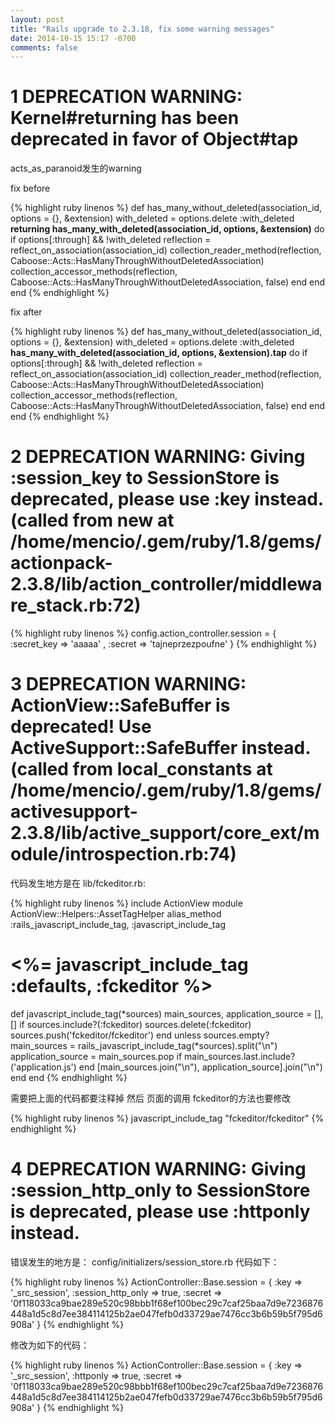 ```yaml
---
layout: post
title: "Rails upgrade to 2.3.18, fix some warning messages"
date: 2014-10-15 15:17 -0700
comments: false
---
```


1 DEPRECATION WARNING: Kernel#returning has been deprecated in favor of Object#tap
============

acts_as_paranoid发生的warning

fix before

{% highlight ruby linenos %}
def has_many_without_deleted(association_id, options = {}, &extension)
  with_deleted = options.delete :with_deleted
  **returning has_many_with_deleted(association_id, options, &extension)** do
    if options[:through] && !with_deleted
    reflection = reflect_on_association(association_id)
    collection_reader_method(reflection, Caboose::Acts::HasManyThroughWithoutDeletedAssociation)
    collection_accessor_methods(reflection, Caboose::Acts::HasManyThroughWithoutDeletedAssociation, false)
    end
  end
end
{% endhighlight %}

fix after

{% highlight ruby linenos %}
def has_many_without_deleted(association_id, options = {}, &extension)
  with_deleted = options.delete :with_deleted
  **has_many_with_deleted(association_id, options, &extension).tap** do
    if options[:through] && !with_deleted
    reflection = reflect_on_association(association_id)
    collection_reader_method(reflection, Caboose::Acts::HasManyThroughWithoutDeletedAssociation)
    collection_accessor_methods(reflection, Caboose::Acts::HasManyThroughWithoutDeletedAssociation, false)
    end
  end
end
{% endhighlight %}

2 DEPRECATION WARNING: Giving :session_key to SessionStore is deprecated, please use :key instead. (called from new at /home/mencio/.gem/ruby/1.8/gems/actionpack-2.3.8/lib/action_controller/middleware_stack.rb:72)
=======

{% highlight ruby linenos %}
config.action_controller.session = {
  :secret_key => 'aaaaa' ,
  :secret => 'tajneprzezpoufne'
}
{% endhighlight %}


3 DEPRECATION WARNING: ActionView::SafeBuffer is deprecated! Use ActiveSupport::SafeBuffer instead. (called from local_constants at /home/mencio/.gem/ruby/1.8/gems/activesupport-2.3.8/lib/active_support/core_ext/module/introspection.rb:74)
============

代码发生地方是在 lib/fckeditor.rb:

{% highlight ruby linenos %}
include ActionView
module ActionView::Helpers::AssetTagHelper
  alias_method :rails_javascript_include_tag, :javascript_include_tag
 
  #  <%= javascript_include_tag :defaults, :fckeditor %>
  def javascript_include_tag(*sources)
    main_sources, application_source = [], []
    if sources.include?(:fckeditor)
      sources.delete(:fckeditor)
      sources.push('fckeditor/fckeditor')
    end
    unless sources.empty?
      main_sources = rails_javascript_include_tag(*sources).split("\n")
      application_source = main_sources.pop if main_sources.last.include?('application.js')
    end
    [main_sources.join("\n"), application_source].join("\n")
  end
end
{% endhighlight %}

需要把上面的代码都要注释掉
然后 页面的调用 fckeditor的方法也要修改

{% highlight ruby linenos %}
javascript_include_tag "fckeditor/fckeditor"
{% endhighlight %}

4 DEPRECATION WARNING: Giving :session_http_only to SessionStore is deprecated, please use :httponly instead. 
============

错误发生的地方是：
config/initializers/session_store.rb
代码如下：

{% highlight ruby linenos %}
ActionController::Base.session = {
:key         => '_src_session',
:session_http_only => true,
:secret      => '0f118033ca9bae289e520c98bbb1f68ef100bec29c7caf25baa7d9e7236876448a1d5c8d7ee384114125b2ae047fefb0d33729ae7476cc3b6b59b5f795d6908a'
}
{% endhighlight %}

修改为如下的代码：

{% highlight ruby linenos %}
ActionController::Base.session = {
:key         => '_src_session',
:httponly => true,
:secret      => '0f118033ca9bae289e520c98bbb1f68ef100bec29c7caf25baa7d9e7236876448a1d5c8d7ee384114125b2ae047fefb0d33729ae7476cc3b6b59b5f795d6908a'
}
{% endhighlight %}